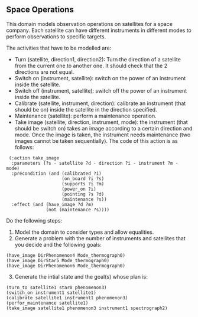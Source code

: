 ## Space Operations 

This domain models observation operations on satellites for a space company. Each satellite can have different instruments in different modes to perform observations to specific targets. 

The activities that have to be modelled are:

 - Turn (satellite, direction1, direction2): Turn the direction of a satellite from the current one to another one. It should check that the 2 directions are not equal.
 - Switch on (instrument, satellite): switch on the power of an instrument inside the satellite.
 - Switch off (instrument, satellite): switch off the power of an instrument  inside the satellite.
 - Calibrate (satellite, instrument, direction): calibrate an instrument (that should be on) inside the satellite in the direction specified.
 -  Maintenance (satellite): perform a maintenance operation.
 - Take image (satellite, direction, instrument, mode): the instrument (that should be switch on) takes an image according to a certain direction and mode. Once the image is taken, the instrument needs maintenance (two images cannot be taken sequentially). The code of this action is as follows:

 ```
  (:action take_image
   :parameters (?s - satellite ?d - direction ?i - instrument ?m - mode)
   :precondition (and (calibrated ?i)
                      (on_board ?i ?s)
                      (supports ?i ?m)
                      (power_on ?i)
                      (pointing ?s ?d)
                      (maintenance ?s))
   :effect (and (have_image ?d ?m) 
                (not (maintenance ?s))))
```

Do the following steps:

 1. Model the domain to consider types and allow equalities. 
 2. Generate a problem with the number of instruments and  satellites that you decide and the following goals:
 ```
(have_image DirPhenomenon4 Mode_thermograph0)
(have_image DirStar5 Mode_thermograph0)
(have_image DirPhenomenon6 Mode_thermograph0)
```
 3. Generate the intial state and the goal(s) whose plan is:
 ```
(turn_to satellite1 star0 phenomenon3)
(switch_on instrument1 satellite1)
(calibrate satellite1 instrument1 phenomenon3)
(perfor_maintenance satellite1)
(take_image satellite1 phenomenon3 instrument1 spectrograph2)
```
